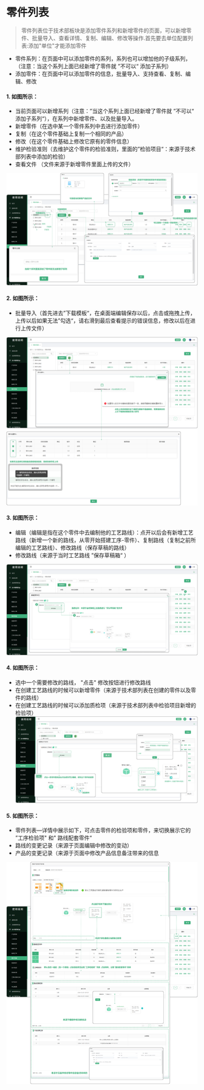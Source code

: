# 零件列表

> 零件列表位于技术部板块是添加零件系列和新增零件的页面，可以新增零件、批量导入、查看详情、复制、编辑、修改等操作.首先要去单位配置列表:添加"单位"才能添加零件 
* 零件系列：在页面中可以添加零件的系列，系列也可以增加他的子级系列，（注意：当这个系列上面已经新增了零件就 ”不可以“ 添加子系列）
*  添加零件：在页面中可以添加零件的信息，批量导入、支持查看、复制、编辑、修改

#### 1. 如图所示：
* 当前页面可以新增系列（注意：”当这个系列上面已经新增了零件就 ”不可以“ 添加子系列“），在系列中新增零件、以及批量导入。
* 新增零件（在选中某一个零件系列中去进行添加零件）
* 复制（在这个零件基础上复制一个相同的产品）
* 修改（在这个零件基础上修改它原有的零件信息）
* 维护检验准则（去维护这个零件的检验准则，里面的”检验项目“：来源于技术部列表中添加的检验）
* 查看文件 （文件来源于新增零件里面上传的文件）

![如图所示](../file/lj1.png)

#### 2. 如图所示：
* 批量导入（首先进去”下载模板“，在桌面端编辑保存以后，点击或拖拽上传，上传以后如果无法”勾选“，请右滑到最后查看提示的错误信息，修改以后在进行上传文件）

![如图所示](../file/lj2.png)

#### 3. 如图所示：
* 编辑（编辑是指在这个零件中去编制他的工艺路线）：点开以后会有新增工艺路线（新增一个新的路线，从零开始搭建工序-零件）、复制路线（复制之前所编辑的工艺路线）、修改路线（保存草稿的路线）
* 修改路线（来源于当时工艺路线 ”保存草稿箱“ ）

![如图所示](../file/lj3.png)

#### 4. 如图所示：
* 选中一个需要修改的路线， "点击" 修改按钮进行修改路线
* 在创建工艺路线的时候可以新增零件（来源于技术部列表在创建的零件以及零件的路线）
* 在创建工艺路线的时候可以添加质检项（来源于技术部列表中检验项目新增的检验项）
![如图所示](../file/lj4.png)

#### 5. 如图所示：
* 零件列表—详情中展示如下，可点击零件的检验项和零件，来切换展示它的  ”工序检验项" 和" 路线配套零件“
* 路线的变更记录（来源于页面编辑中修改的变动）
* 产品的变更记录（来源于页面中修改产品信息备注带来的信息

![  ](../file/lj5.png)

